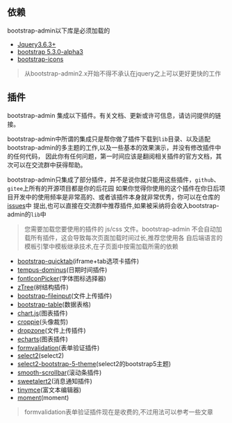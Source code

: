 ## 依赖

bootstrap-admin以下库是必须加载的

- [Jquery3.6.3+](https://github.com/jquery/jquery)
- [bootstrap 5.3.0-alpha3](https://github.com/twbs/bootstrap)
- [bootstrap-icons](https://github.com/twbs/icons)

> 从bootstrap-admin2.x开始不得不承认在jquery之上可以更好更快的工作

## 插件

bootstrap-admin 集成以下插件。有关文档、更新或许可信息，请访问提供的链接。

bootstrap-admin中所谓的集成只是帮你做了插件下载到`lib`目录、以及适配bootstrap-admin的多主题的工作,以及一些基本的效果演示，并没有修改插件中的任何代码，
因此你有任何问题，第一时间应该是翻阅相关插件的官方文档，其次可以在交流群中获得帮助。


bootstrap-admin只集成了部分插件，并不是说你就只能用这些插件，`github`、`gitee`上所有的开源项目都是你的后花园
如果你觉得你使用的这个插件在你日后项目开发中的使用频率是非常高的、或者该插件本身就非常优秀，你可以在仓库的[issues](https://gitee.com/ajiho/bootstrap-admin/issues)中
提出,也可以直接在交流群中推荐插件,如果被采纳将会收入bootstrap-admin的`lib`中

> 您需要加载您要使用的插件的 js/css 文件。bootstrap-admin 不会自动加载所有插件，这会导致每次页面加载时间过长,推荐您使用各
自后端语言的模板引擎中模板继承技术,在子页面中按需加载所需的依赖




- [bootstrap-quicktab](https://gitee.com/ajiho/bootstrap-quicktab)(iframe+tab选项卡插件)
- [tempus-dominus](https://github.com/Eonasdan/tempus-dominus)(日期时间插件)
- [fontIconPicker](https://github.com/micc83/fontIconPicker)(字体图标选择器)
- [zTree](https://github.com/zTree/zTree_v3)(树结构插件)
- [bootstrap-fileinput](https://github.com/kartik-v/bootstrap-fileinput)(文件上传插件)
- [bootstrap-table](https://github.com/wenzhixin/bootstrap-table)(数据表格)
- [chart.js](https://github.com/chartjs/Chart.js)(图表插件)
- [croppie](https://github.com/Foliotek/Croppie)(头像裁剪)
- [dropzone](https://github.com/dropzone/dropzone)(文件上传插件)
- [echarts](https://github.com/apache/echarts)(图表插件)
- [formvalidation](https://github.com/stevenmills/bootstrapvalidator)(表单验证插件)
- [select2](https://github.com/select2/select2)(select2)
- [select2-bootstrap-5-theme](https://github.com/apalfrey/select2-bootstrap-5-theme)(select2的bootstrap5主题)
- [smooth-scrollbar](https://github.com/idiotWu/smooth-scrollbar)(滚动条插件)
- [sweetalert2](https://github.com/sweetalert2/sweetalert2)(消息通知插件)
- [tinymce](https://github.com/tinymce/tinymce)(富文本编辑器)
- [moment](https://github.com/moment/moment)(moment)


> formvalidation表单验证插件现在是收费的,不过用法可以参考一些文章

